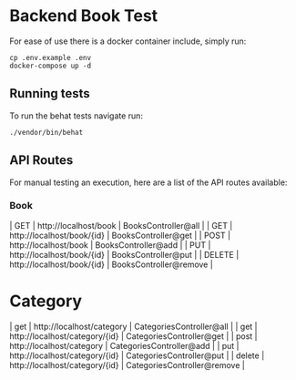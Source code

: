 # Backend Book Test

For ease of use there is a docker container include, simply run:

    cp .env.example .env
    docker-compose up -d

## Running tests

To run the behat tests navigate run:

    ./vendor/bin/behat

## API Routes

For manual testing an execution, here are a list of the API routes available:

### Book

| GET    | http://localhost/book          | BooksController@all         |
| GET    | http://localhost/book/{id}     | BooksController@get         |
| POST   | http://localhost/book          | BooksController@add         |
| PUT    | http://localhost/book/{id}     | BooksController@put         |
| DELETE | http://localhost/book/{id}     | BooksController@remove      |

# Category

| get    | http://localhost/category      | CategoriesController@all    |
| get    | http://localhost/category/{id} | CategoriesController@get    |
| post   | http://localhost/category      | CategoriesController@add    |
| put    | http://localhost/category/{id} | CategoriesController@put    |
| delete | http://localhost/category/{id} | CategoriesController@remove |
